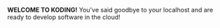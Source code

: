 **WELCOME TO KODING!**
You've said goodbye to your localhost and are ready to develop software in the cloud!